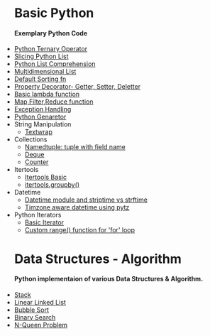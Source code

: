 <ul>
    <h1> Basic Python</h1>
    <h4>Exemplary Python Code</h4>
    <li>
        <a href="https://github.com/ishubhoshaha/Exploring-Python/blob/master/ternary_operator.py">Python Ternary Operator</a>
    </li>
    <li>
        <a href="https://github.com/ishubhoshaha/Exploring-Python/blob/master/List_Slicing.py">Slicing Python List</a>
    </li>
    <li>
        <a href="https://github.com/ishubhoshaha/Exploring-Python/blob/master/List_Comprehension.py">Python List Comprehension</a>
    </li>
    <li>
        <a href="https://github.com/ishubhoshaha/Exploring-Python/blob/master/multidimensional_list.py">Multidimensional List</a>
    </li>
    <li>
        <a href="https://github.com/ishubhoshaha/Exploring-Python/blob/master/Sorting_List.py">Default Sorting fn</a>
    </li>
    <li>
        <a href="https://github.com/ishubhoshaha/Exploring-Python/blob/master/Property_Decorator.py">Property Decorator- Getter, Setter, Deletter</a>
    </li>
    <li>
        <a href="https://github.com/ishubhoshaha/Exploring-Python/blob/master/lambda_fn.py">Basic lambda function</a>
    </li>
    <li>
        <a href="https://github.com/ishubhoshaha/Exploring-Python/blob/master/map_filter_reduce.py">Map,Filter,Reduce function</a>
    </li>
    <li>
        <a href="https://github.com/ishubhoshaha/Exploring-Python/blob/master/Exception.py">Exception Handling</a>
    </li>
    <li>
        <a href="https://github.com/ishubhoshaha/Exploring-Python/blob/master/generator.py">Python Genaretor</a>
    </li>
    <li>String Manipulation
        <ul>
            <li>
                <a href="https://github.com/ishubhoshaha/Exploring-Python/blob/master/textwrap.py">Textwrap</a>
            </li>
        </ul>
    </li>
    <li>Collections
        <ul>
            <li>
                <a href="https://github.com/ishubhoshaha/Exploring-Python/blob/master/namedtuple.py">Namedtuple: tuple with field name</a>
            </li>
            <li>
                <a href="https://github.com/ishubhoshaha/Exploring-Python/blob/master/deque.py">Deque</a>
            </li>
            <li>
                <a href="https://github.com/ishubhoshaha/Exploring-Python/blob/master/counter.py">Counter</a>
            </li>
        </ul>
    </li>
    <li>Itertools
        <ul>
            <li>
                <a href="https://github.com/ishubhoshaha/Exploring-Python/blob/master/itertools_basic_fn.py">Itertools Basic</a>
            </li>
            <li>
                <a href="#">itertools.groupby()</a>
            </li>
        </ul>
    </li>
    <li>Datetime
        <ul>
            <li>
                <a href="https://github.com/ishubhoshaha/Exploring-Python/blob/master/datetime.py">Datetime module and striptime vs strftime</a>
            </li>
            <li>
                <a href="https://github.com/ishubhoshaha/Exploring-Python/blob/master/using_pytz.py">Timzone aware datetime using pytz</a>
            </li>
        </ul>
    </li>
    <li>Python Iterators
        <ul>
            <li>
                <a href="https://github.com/ishubhoshaha/Exploring-Python/blob/master/basic_iterator.py">Basic Iterator</a>
            </li>
            <li>
                <a href="https://github.com/ishubhoshaha/Exploring-Python/blob/master/custom_range.py">Custom range() function for 'for' loop</a>
            </li>
        </ul>
    </li>
</ul>
<ul>
    <h1> Data Structures - Algorithm</h1>
    <h4>Python implementaion of various Data Structures & Algorithm.</h4>
    <li>
        <a href="https://github.com/shubhodotcse/Exploring-Python/blob/master/stack.py">Stack</a>
    </li>
    <li>
        <a href="https://github.com/shubhodotcse/Exploring-Python/blob/master/linkedlist.py">Linear Linked List</a>
    </li>
    <li>
        <a href="https://github.com/shubhodotcse/Data-Structures-Algorithm-in-Python/blob/master/bubblesort.py">Bubble Sort</a>
    </li>
    <li>
        <a href="https://github.com/shubhodotcse/Exploring-Python/blob/master/Binary%20Search.py">Binary Search</a>
    </li>
    <li>
        <a href="https://github.com/shubhodotcse/Exploring-Python/blob/master/nqueen.py">N-Queen Problem</a>
    </li>
</ul>
